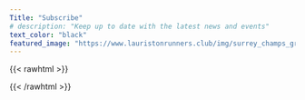 ```yaml
---
Title: "Subscribe"
# description: "Keep up to date with the latest news and events"
text_color: "black"
featured_image: "https://www.lauristonrunners.club/img/surrey_champs_group.jpg"
---
```


{{< rawhtml >}}

  <div id="ff-compose"></div>
  <script async defer src="https://formfacade.com/include/100007711420660464761/form/1FAIpQLSeb2q_AcrbkRYgVzBlSZUOVXWohv-qOMdAR4CC_6k42PhJwQw/classic.js?div=ff-compose"></script>

{{< /rawhtml >}}

